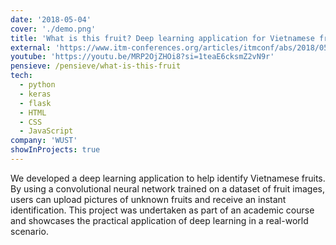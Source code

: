 ```yaml
---
date: '2018-05-04'
cover: './demo.png'
title: 'What is this fruit? Deep learning application for Vietnamese fruit recognition.'
external: 'https://www.itm-conferences.org/articles/itmconf/abs/2018/05/itmconf_icm2018_02009/itmconf_icm2018_02009.html'
youtube: 'https://youtu.be/MRP2OjZHOi8?si=1teaE6cksmZ2vN9r'
pensieve: /pensieve/what-is-this-fruit
tech:
  - python
  - keras
  - flask  
  - HTML
  - CSS
  - JavaScript
company: 'WUST'
showInProjects: true
---
```


We developed a deep learning application to help identify Vietnamese fruits. By using a convolutional neural network trained on a dataset of fruit images, users can upload pictures of unknown fruits and receive an instant identification. This project was undertaken as part of an academic course and showcases the practical application of deep learning in a real-world scenario.
